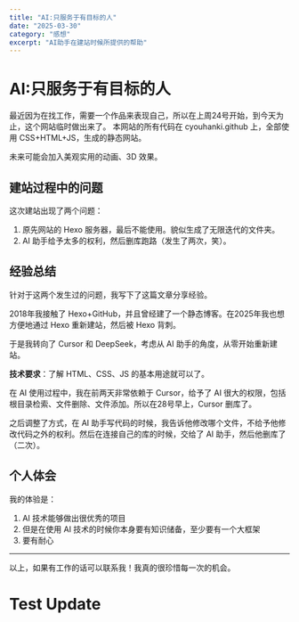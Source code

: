```yaml
---
title: "AI:只服务于有目标的人"
date: "2025-03-30"
category: "感想"
excerpt: "AI助手在建站时候所提供的帮助"
---
```


# AI:只服务于有目标的人

最近因为在找工作，需要一个作品来表现自己，所以在上周24号开始，到今天为止，这个网站临时做出来了。
本网站的所有代码在 cyouhanki.github 上，全部使用 CSS+HTML+JS，生成的静态网站。

未来可能会加入美观实用的动画、3D 效果。

## 建站过程中的问题

这次建站出现了两个问题：

1. 原先网站的 Hexo 服务器，最后不能使用。貌似生成了无限迭代的文件夹。
2. AI 助手给予太多的权利，然后删库跑路（发生了两次，笑）。

## 经验总结

针对于这两个发生过的问题，我写下了这篇文章分享经验。

2018年我接触了 Hexo+GitHub，并且曾经建了一个静态博客。在2025年我也想方便地通过 Hexo 重新建站，然后被 Hexo 背刺。

于是我转向了 Cursor 和 DeepSeek，考虑从 AI 助手的角度，从零开始重新建站。

**技术要求**：了解 HTML、CSS、JS 的基本用途就可以了。

在 AI 使用过程中，我在前两天非常依赖于 Cursor，给予了 AI 很大的权限，包括根目录检索、文件删除、文件添加。所以在28号早上，Cursor 删库了。

之后调整了方式，在 AI 助手写代码的时候，我告诉他修改哪个文件，不给予他修改代码之外的权利。然后在连接自己的库的时候，交给了 AI 助手，然后他删库了（二次）。

## 个人体会

我的体验是：

1. AI 技术能够做出很优秀的项目
2. 但是在使用 AI 技术的时候你本身要有知识储备，至少要有一个大框架
3. 要有耐心

---

以上，如果有工作的话可以联系我！我真的很珍惜每一次的机会。 
# Test Update
